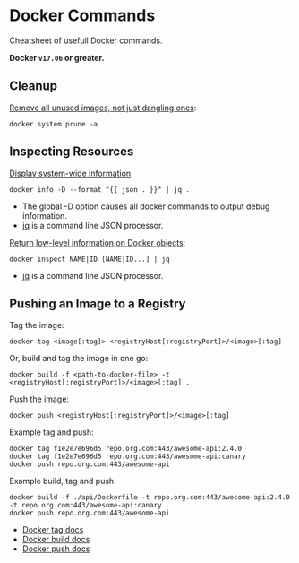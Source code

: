 # Docker Commands

Cheatsheet of usefull Docker commands.

**Docker `v17.06` or greater.**

## Cleanup

[Remove all unused images, not just dangling ones](https://docs.docker.com/engine/reference/commandline/system_prune/):

```
docker system prune -a
```

## Inspecting Resources

[Display system-wide information](https://docs.docker.com/engine/reference/commandline/info/):

```
docker info -D --format "{{ json . }}" | jq .
```

* The global -D option causes all docker commands to output debug information.
* [jq](https://stedolan.github.io/jq/) is a command line JSON processor.

[Return low-level information on Docker objects](https://docs.docker.com/engine/reference/commandline/inspect/):

```
docker inspect NAME|ID [NAME|ID...] | jq
```

* [jq](https://stedolan.github.io/jq/) is a command line JSON processor.

## Pushing an Image to a Registry

Tag the image:

```
docker tag <image[:tag]> <registryHost[:registryPort]>/<image>[:tag]
```

Or, build and tag the image in one go:

```
docker build -f <path-to-docker-file> -t <registryHost[:registryPort]>/<image>[:tag] .
```

Push the image:

```
docker push <registryHost[:registryPort]>/<image>[:tag]
```

Example tag and push:

```
docker tag f1e2e7e696d5 repo.org.com:443/awesome-api:2.4.0
docker tag f1e2e7e696d5 repo.org.com:443/awesome-api:canary
docker push repo.org.com:443/awesome-api
```

Example build, tag and push

```
docker build -f ./api/Dockerfile -t repo.org.com:443/awesome-api:2.4.0 -t repo.org.com:443/awesome-api:canary .
docker push repo.org.com:443/awesome-api
```

* [Docker tag docs](https://docs.docker.com/engine/reference/commandline/tag/)
* [Docker build docs](https://docs.docker.com/engine/reference/commandline/build/)
* [Docker push docs](https://docs.docker.com/engine/reference/commandline/push/)
